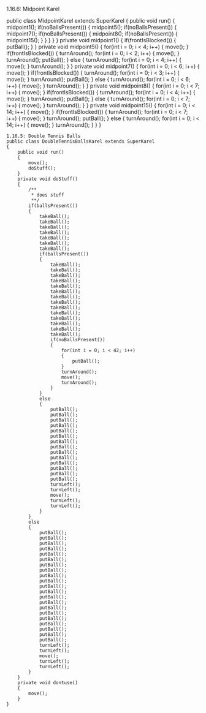 1.16.6: Midpoint Karel

public class MidpointKarel extends SuperKarel
{
    public void run()
    {
        midpoint1();
        if(noBallsPresent())
        {
            midpoint5();
            if(noBallsPresent())
            {
                midpoint7();
                if(noBallsPresent())
                {
                    midpoint8();
                    if(noBallsPresent())
                    {
                        midpoint15();
                    }
                }
            }
        }
    }
    private void midpoint1()
    {
        if(frontIsBlocked())
        {
            putBall();
        }
    }
    private void midpoint5()
    {
        for(int i = 0; i < 4; i++)
        {
            move();
        }
        if(frontIsBlocked())
        {
            turnAround();
            for(int i = 0; i < 2; i++)
            {
                move();
            }   
            turnAround();
            putBall();
        }
        else
        {
            turnAround();
            for(int i = 0; i < 4; i++)
            {
                move();
            }
            turnAround();
        }
    }
    private void midpoint7()
    {
        for(int i = 0; i < 6; i++)
        {
            move();
        }
        if(frontIsBlocked())
        {
            turnAround();
            for(int i = 0; i < 3; i++)
            {
                move();
            }
            turnAround();
            putBall();
        }
        else
        {
            turnAround();
            for(int i = 0; i < 6; i++)
            {
                move();
            }
            turnAround();
        }
    }
    private void midpoint8()
    {
        for(int i = 0; i < 7; i++)
        {
            move();
        }
        if(frontIsBlocked())
        {
            turnAround();
            for(int i = 0; i < 4; i++)
            {
                move();
            }
            turnAround();
            putBall();
        }
        else
        {
            turnAround();
            for(int i = 0; i < 7; i++)
            {
                move();
            }
            turnAround();
        }
    }
    private void midpoint15()
    {
        for(int i = 0; i < 14; i++)
        {
            move();
        }
        if(frontIsBlocked())
        {
            turnAround();
            for(int i = 0; i < 7; i++)
            {
                move();
            }
            turnAround();
            putBall();
        }
        else
        {
            turnAround();
            for(int i = 0; i < 14; i++)
            {
                move();
            }
            turnAround();
        }
    }
}

````````````````````````````````````````````````````````````````````````````````````````````````````````````````````````````````````````````````````````````````````````````````````````````````````````````````````````````````````````````````````````````````````````````````````````````````````````````````````````````````````````````````````````````````````````````````````````````````````````````````````````````````````````````````````````````````````````````````````````````````````````````````````````````````````````````````````````````````````````````````````````````````````````````````````````````````````````````````````````````````````````````````````````````````````````````````````````````````````
1.16.5: Double Tennis Balls
public class DoubleTennisBallsKarel extends SuperKarel
{
    public void run()
    {
        move();
        doStuff();
    }
    private void doStuff()
    {
        /**
         * does stuff
         **/
        if(ballsPresent())
        {
            takeBall();
            takeBall();
            takeBall();
            takeBall();
            takeBall();
            takeBall();
            takeBall();
            if(ballsPresent())
            {
                takeBall();
                takeBall();
                takeBall();
                takeBall();
                takeBall();
                takeBall();
                takeBall();
                takeBall();
                takeBall();
                takeBall();
                takeBall();
                takeBall();
                takeBall();
                takeBall();
                if(noBallsPresent())
                {
                    for(int i = 0; i < 42; i++)
                    {
                        putBall();
                    }
                    turnAround();
                    move();
                    turnAround();
                }
            }
            else
            {
                putBall();
                putBall();
                putBall();
                putBall();
                putBall();
                putBall();
                putBall();
                putBall();
                putBall();
                putBall();
                putBall();
                putBall();
                putBall();
                putBall();
                turnLeft();
                turnLeft();
                move();
                turnLeft();
                turnLeft();
            }
        }
        else
        {
            putBall();
            putBall();
            putBall();
            putBall();
            putBall();
            putBall();
            putBall();
            putBall();
            putBall();
            putBall();
            putBall();
            putBall();
            putBall();
            putBall();
            putBall();
            putBall();
            putBall();
            putBall();
            putBall();
            putBall();
            putBall();
            turnLeft();
            turnLeft();
            move();
            turnLeft();
            turnLeft();
        }
    }
    private void dontuse()
    {
        move();
    }
}
